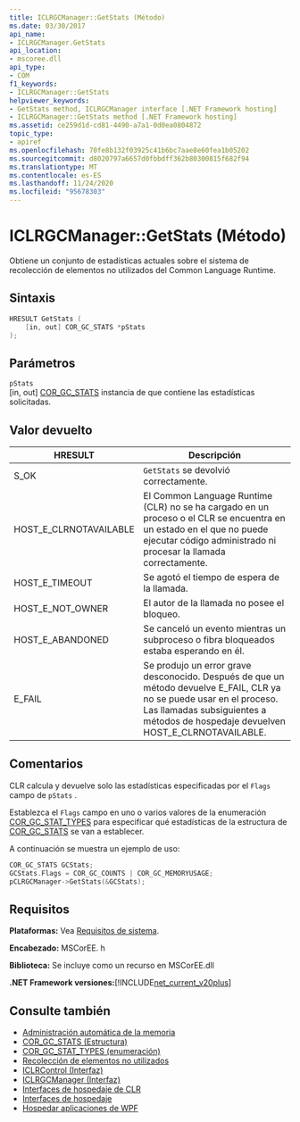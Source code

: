 ```yaml
---
title: ICLRGCManager::GetStats (Método)
ms.date: 03/30/2017
api_name:
- ICLRGCManager.GetStats
api_location:
- mscoree.dll
api_type:
- COM
f1_keywords:
- ICLRGCManager::GetStats
helpviewer_keywords:
- GetStats method, ICLRGCManager interface [.NET Framework hosting]
- ICLRGCManager::GetStats method [.NET Framework hosting]
ms.assetid: ce259d1d-cd81-4490-a7a1-0d0ea0804872
topic_type:
- apiref
ms.openlocfilehash: 70fe8b132f03925c41b6bc7aae8e60fea1b05202
ms.sourcegitcommit: d8020797a6657d0fbbdff362b80300815f682f94
ms.translationtype: MT
ms.contentlocale: es-ES
ms.lasthandoff: 11/24/2020
ms.locfileid: "95678303"
---
```

# <a name="iclrgcmanagergetstats-method"></a>ICLRGCManager::GetStats (Método)

Obtiene un conjunto de estadísticas actuales sobre el sistema de recolección de elementos no utilizados del Common Language Runtime.  
  
## <a name="syntax"></a>Sintaxis  
  
```cpp  
HRESULT GetStats (  
    [in, out] COR_GC_STATS *pStats  
);  
```  
  
## <a name="parameters"></a>Parámetros  

 `pStats`  
 [in, out] [COR_GC_STATS](cor-gc-stats-structure.md) instancia de que contiene las estadísticas solicitadas.  
  
## <a name="return-value"></a>Valor devuelto  
  
|HRESULT|Descripción|  
|-------------|-----------------|  
|S_OK|`GetStats` se devolvió correctamente.|  
|HOST_E_CLRNOTAVAILABLE|El Common Language Runtime (CLR) no se ha cargado en un proceso o el CLR se encuentra en un estado en el que no puede ejecutar código administrado ni procesar la llamada correctamente.|  
|HOST_E_TIMEOUT|Se agotó el tiempo de espera de la llamada.|  
|HOST_E_NOT_OWNER|El autor de la llamada no posee el bloqueo.|  
|HOST_E_ABANDONED|Se canceló un evento mientras un subproceso o fibra bloqueados estaba esperando en él.|  
|E_FAIL|Se produjo un error grave desconocido. Después de que un método devuelve E_FAIL, CLR ya no se puede usar en el proceso. Las llamadas subsiguientes a métodos de hospedaje devuelven HOST_E_CLRNOTAVAILABLE.|  
  
## <a name="remarks"></a>Comentarios  

 CLR calcula y devuelve solo las estadísticas especificadas por el `Flags` campo de `pStats` .  
  
 Establezca el `Flags` campo en uno o varios valores de la enumeración [COR_GC_STAT_TYPES](cor-gc-stat-types-enumeration.md) para especificar qué estadísticas de la estructura de [COR_GC_STATS](cor-gc-stats-structure.md) se van a establecer.  
  
 A continuación se muestra un ejemplo de uso:  
  
```cpp  
COR_GC_STATS GCStats;  
GCStats.Flags = COR_GC_COUNTS | COR_GC_MEMORYUSAGE;  
pCLRGCManager->GetStats(&GCStats);  
```  
  
## <a name="requirements"></a>Requisitos  

 **Plataformas:** Vea [Requisitos de sistema](../../get-started/system-requirements.md).  
  
 **Encabezado:** MSCorEE. h  
  
 **Biblioteca:** Se incluye como un recurso en MSCorEE.dll  
  
 **.NET Framework versiones:**[!INCLUDE[net_current_v20plus](../../../../includes/net-current-v20plus-md.md)]  
  
## <a name="see-also"></a>Consulte también

- [Administración automática de la memoria](../../../standard/automatic-memory-management.md)
- [COR_GC_STATS (Estructura)](cor-gc-stats-structure.md)
- [COR_GC_STAT_TYPES (enumeración)](cor-gc-stat-types-enumeration.md)
- [Recolección de elementos no utilizados](../../../standard/garbage-collection/index.md)
- [ICLRControl (Interfaz)](iclrcontrol-interface.md)
- [ICLRGCManager (Interfaz)](iclrgcmanager-interface.md)
- [Interfaces de hospedaje de CLR](clr-hosting-interfaces.md)
- [Interfaces de hospedaje](hosting-interfaces.md)
- [Hospedar aplicaciones de WPF](index.md)
